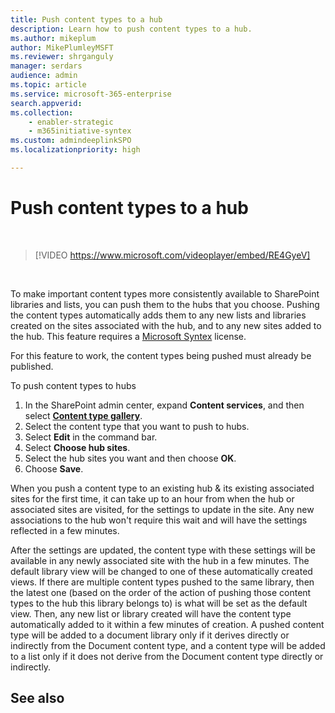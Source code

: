 ```yaml
---
title: Push content types to a hub
description: Learn how to push content types to a hub.
ms.author: mikeplum
author: MikePlumleyMSFT
ms.reviewer: shrganguly
manager: serdars
audience: admin
ms.topic: article
ms.service: microsoft-365-enterprise
search.appverid: 
ms.collection: 
    - enabler-strategic
    - m365initiative-syntex
ms.custom: admindeeplinkSPO
ms.localizationpriority: high

---
```

# Push content types to a hub

</br>

> [!VIDEO https://www.microsoft.com/videoplayer/embed/RE4GyeV]  

</br>


To make important content types more consistently available to SharePoint libraries and lists, you can push them to the hubs that you choose. Pushing the content types automatically adds them to any new lists and libraries created on the sites associated with the hub, and to any new sites added to the hub. This feature requires a [Microsoft Syntex](index.md) license.

For this feature to work, the content types being pushed must already be published.

To push content types to hubs

1. In the SharePoint admin center, expand **Content services**, and then select <a href="https://go.microsoft.com/fwlink/?linkid=2185074" target="_blank">**Content type gallery**</a>.
2. Select the content type that you want to push to hubs.
3. Select **Edit** in the command bar.
4. Select **Choose hub sites**.
5. Select the hub sites you want and then choose **OK**.
6. Choose **Save**.

When you push a content type to an existing hub & its existing associated sites for the first time, it can take up to an hour from when the hub or associated sites are visited, for the settings to update in the site. Any new associations to the hub won't require this wait and will have the settings reflected in a few minutes.

After the settings are updated, the content type with these settings will be available in any newly associated site with the hub in a few minutes. The default library view will be changed to one of these automatically created views. If there are multiple content types pushed to the same library, then the latest one (based on the order of the action of pushing those content types to the hub this library belongs to) is what will be set as the default view.  Then, any new list or library created will have the content type automatically added to it within a few minutes of creation. A pushed content type will be added to a document library only if it derives directly or indirectly from the Document content type, and a content type will be added to a list only if it does not derive from the Document content type directly or indirectly.

## See also
